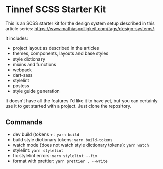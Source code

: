 # Tinnef SCSS Starter Kit

This is an SCSS starter kit for the design system setup described in this
article series: https://www.mathiaspolligkeit.com/tags/design-systems/.

It includes:

- project layout as described in the articles
- themes, components, layouts and base styles
- style dictionary
- mixins and functions
- webpack
- dart-sass
- stylelint
- postcss
- style guide generation

It doesn't have all the features I'd like it to have yet, but you can certainly
use it to get started with a project. Just clone the repository.

## Commands

- dev build (tokens + : `yarn build`
- build style dictionary tokens: `yarn build-tokens`
- watch mode (does not watch style dictionary tokens): `yarn watch`
- stylelint: `yarn stylelint`
- fix stylelint errors: `yarn stylelint --fix`
- format with prettier: `yarn prettier . --write`
